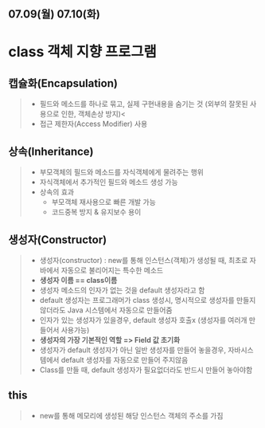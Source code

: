 07.09(월) 07.10(화)
----
class 객체 지향 프로그램
=======

## **캡슐화(Encapsulation)**
>  - 필드와 메소드를 하나로 묶고, 실제 구현내용을 숨기는 것
>    (외부의 잘못된 사용으로 인한, 객체손상 방지)<
>  - 접근 제한자(Access Modifier) 사용

## **상속(Inheritance)**
>  - 부모객체의 필드와 메소드를 자식객체에게 물려주는 행위
>  - 자식객체에서 추가적인 필드와 메소드 생성 가능
>  - 상속의 효과
>    + 부모객체 재사용으로 빠른 개발 가능
>    + 코드중복 방지 & 유지보수 용이

## **생성자(Constructor)**
>  - 생성자(constructor) : new를 통해 인스턴스(객체)가 생성될 때, 최초로 자바에서 자동으로 불리어지는 특수한 메소드
>  - **생성자 이름 == class이름**
>  - 생성자 메소드의 인자가 없는 것을 default 생성자라고 함
>  - default 생성자는 프로그래머가 class 생성시, 명시적으로 생성자를 만들지 않더라도 Java 시스템에서 자동으로 만들어줌
>  - 인자가 있는 생성자가 있을경우, default 생성자 호출x
    (생성자를 여러개 만들어서 사용가능)
>  - **생성자의 가장 기본적인 역할 => Field 값 초기화**
>  - 생성자가 default 생성자가 아닌 일반 생성자를 만들어 놓을경우, 자바시스템에서 default 생성자를 자동으로 만들어 주지않음
>  - Class를 만들 때, default 생성자가 필요없더라도 반드시 만들어 놓아야함


## **this**
>  - new를 통해 메모리에 생성된 해당 인스턴스 객체의 주소를 가짐
